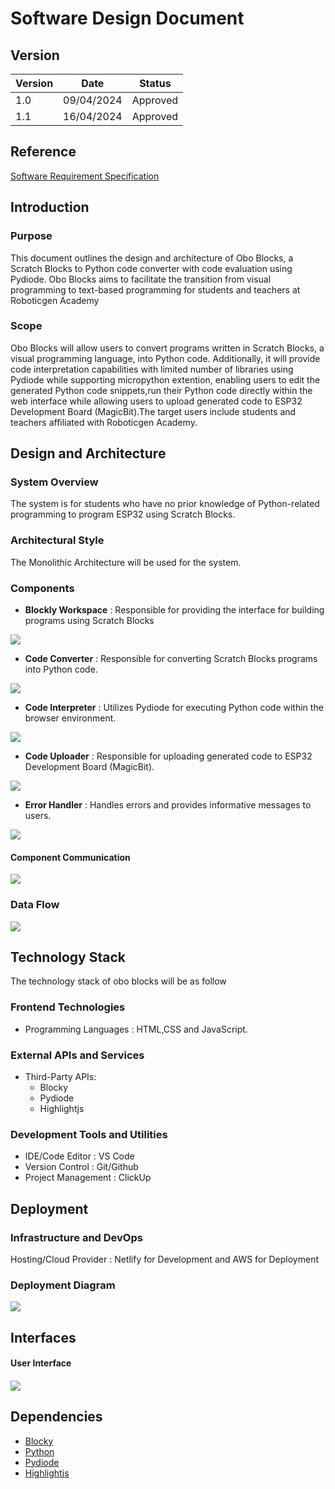 # **Software** **Design Document**

## Version

| Version | Date | Status |
| ---| ---| --- |
| 1.0 | 09/04/2024 | Approved |
| 1.1 | 16/04/2024 | Approved |

## Reference

[Software Requirement Specification](SRS.md)

## Introduction

### Purpose

This document outlines the design and architecture of Obo Blocks, a Scratch Blocks to Python code converter with code evaluation using Pydiode. Obo Blocks aims to facilitate the transition from visual programming to text-based programming for students and teachers at Roboticgen Academy

### Scope

Obo Blocks will allow users to convert programs written in Scratch Blocks, a visual programming language, into Python code. Additionally, it will provide code interpretation capabilities with limited number of libraries using Pydiode while supporting micropython extention, enabling users to edit the generated Python code snippets,run their Python code directly within the web interface while allowing users to upload generated code to ESP32 Development Board (MagicBit).The target users include students and teachers affiliated with Roboticgen Academy.


## Design and Architecture

### System Overview

The system is for students who have no prior knowledge of Python-related programming to program ESP32 using Scratch Blocks.

### Architectural Style

The Monolithic Architecture will be used for the system.

### Components

*   **Blockly Workspace** : Responsible for providing the interface for building programs using Scratch Blocks

![](images/workspace.png)


*   **Code Converter** : Responsible for converting Scratch Blocks programs into Python code.

![](images/codeconverter.png)

*   **Code Interpreter** : Utilizes Pydiode for executing Python code within the browser environment.

![](images/codeinterpreter.png)

*   **Code Uploader** : Responsible for uploading generated code to ESP32 Development Board (MagicBit).

![](images/codeuploader.png)

*   **Error Handler** : Handles errors and provides informative messages to users.

![](images/errorhandler.png)

#### Component Communication

![](images/componentcommunication.png)

### Data Flow

![](images/dataflow.png)

## Technology Stack

The technology stack of obo blocks will be as follow

### Frontend Technologies

*   Programming Languages : HTML,CSS and JavaScript.

### External APIs and Services

*   Third-Party APIs:
    - Blocky
    - Pydiode
    - Highlightjs

### Development Tools and Utilities

*   IDE/Code Editor : VS Code
*   Version Control : Git/Github
*   Project Management : ClickUp

## Deployment

### Infrastructure and DevOps

Hosting/Cloud Provider : Netlify for Development and AWS for Deployment

### Deployment Diagram

![](images/deploymentdiagram.png)

## Interfaces

#### User Interface

#### ![](images/UI.png)

## Dependencies

*   [Blocky](https://developers.google.com/blockly)
*   [Python](https://www.python.org/)
*   [Pydiode](https://pyodide.org/en/stable/)
*   [Highlightjs](https://highlightjs.org/)

